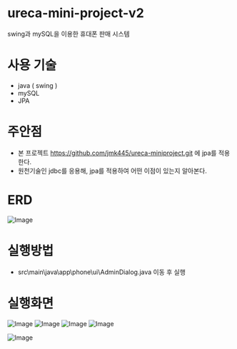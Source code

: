 # ureca-mini-project-v2
swing과 mySQL을 이용한 휴대폰 판매 시스템 

# 사용 기술 
- java ( swing )
- mySQL
- JPA

# 주안점 
- 본 프로젝트 https://github.com/jmk445/ureca-miniproject.git 에 jpa를 적용한다.
- 원천기술인 jdbc를 응용해, jpa를 적용하여 어떤 이점이 있는지 알아본다.


# ERD
![Image](https://github.com/user-attachments/assets/e5a45a1c-623a-4672-b1da-281f7124c3c8)

# 실행방법
- src\main\java\app\phone\ui\AdminDialog.java 이동 후 실행


# 실행화면
![Image](https://github.com/user-attachments/assets/6b15a9d9-69a1-4607-8759-3a6b983890f8)
![Image](https://github.com/user-attachments/assets/7ed835d0-7185-4da6-ac1b-1b16b73e3ecf)
![Image](https://github.com/user-attachments/assets/d32074ae-0248-44d3-b81d-741211767992)
![Image](https://github.com/user-attachments/assets/85ba41bf-4846-4e6c-9977-349586e9a659)

![Image](https://github.com/user-attachments/assets/c86a9a5c-18d4-4cf6-995a-01a8181c4034)
